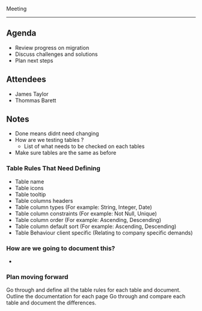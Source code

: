 Meeting

---

## Agenda

- Review progress on migration
- Discuss challenges and solutions
- Plan next steps

## Attendees

- James Taylor
- Thommas Barett

## Notes

- Done means didnt need changing
- How are we testing tables ?
  - List of what needs to be checked on each tables
- Make sure tables are the same as before

### Table Rules That Need Defining

- Table name
- Table icons
- Table tooltip
- Table columns headers
- Table column types (For example: String, Integer, Date)
- Table column constraints (For example: Not Null, Unique)
- Table column order (For example: Ascending, Descending)
- Table column default sort (For example: Ascending, Descending)
- Table Behaviour client specific (Relating to company specific demands)

### How are we going to document this?

-

### Plan moving forward

Go through and define all the table rules for each table and document.
Outline the documentation for each page
Go through and compare each table and document the differences.
